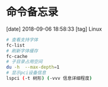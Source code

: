 # 命令备忘录
[date] 2018-09-06 18:58:33
[tag] Linux

```sh
# 查看支持字体
fc-list
# 刷新字体缓存
fc-cache
# 子目录占用空间
du -h  --max-depth=1
# 显示pci设备信息
lspci (-t 树形) (-vvv 信息详细程度)
```
